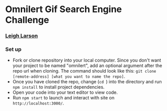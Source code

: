 # Omnilert Gif Search Engine Challenge

### [Leigh Larson](https://github.com/leighlars?tab=repositories)

### Set up 
- Fork or clone repository into your local computer.  Since you don't want your project to be named "omnilert", add an optional argument after the repo url when cloning. The command should look like this: 
`git clone [remote-address] [what you want to name the repo]`.
- Once you have cloned the repo, change (`cd `) into the directory and run `npm install` to install project dependencies.
- Open your code into your text editor to view code. 
- Run `npm start` to launch and interact with site on `http://localhost:3000/`. 
